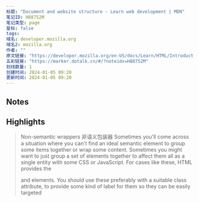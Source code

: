 ```yaml
---
标题: "Document and website structure - Learn web development | MDN"
笔记ID: H88752M
笔记类型: page
星标: false
tags: 
域名: developer.mozilla.org
域名2: mozilla.org
作者: ""
原文链接: "https://developer.mozilla.org/en-US/docs/Learn/HTML/Introduction_to_HTML/Document_and_website_structure"
五彩链接: "https://marker.dotalk.cn/#/?noteidx=H88752M"
划线数量: 1
创建时间: 2024-01-05 09:20
更新时间: 2024-01-05 09:20
---
```


## Notes


## Highlights
> Non-semantic wrappers 非语义包装器
> Sometimes you'll come across a situation where you can't find an ideal semantic element to group some items together or wrap some content. Sometimes you might want to just group a set of elements together to affect them all as a single entity with some CSS or JavaScript. For cases like these, HTML provides the <div> and <span> elements. You should use these preferably with a suitable class attribute, to provide some kind of label for them so they can be easily targeted

